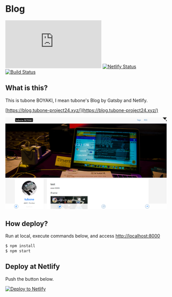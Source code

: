 # Blog

[![Twitter URL](https://img.shields.io/twitter/url/https/blog.tubone-project24.xyz?style=social)](https://twitter.com/intent/tweet?text=LikeThis:&url=https%3A%2F%2Fblog.tubone-project24.xyz)
[![Netlify Status](https://api.netlify.com/api/v1/badges/3751ef40-b145-4249-9657-39d3fb04ae81/deploy-status)](https://app.netlify.com/sites/pensive-lamport-5822d2/deploys)
[![Build Status](https://travis-ci.org/tubone24/blog.svg?branch=master)](https://travis-ci.org/tubone24/blog)

## What is this?

This is tubone BOYAKI, I mean tubone's Blog by Gatsby and Netlify.

[https://blog.tubone-project24.xyz/](https://blog.tubone-project24.xyz/)

![Home Page](https://raw.githubusercontent.com/tubone24/blog/master/docs/images/boyaki.png)

## How deploy?

Run at local, execute commands below, and access [http://localhost:8000](http://localhost:8000)
```
$ npm install
$ npm start
```

## Deploy at Netlify

Push the button below.

[![Deploy to Netlify](https://www.netlify.com/img/deploy/button.svg)](https://app.netlify.com/start/deploy?repository=https://github.com/tubone24/blog)

